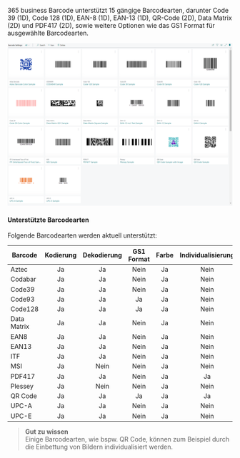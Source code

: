 365 business Barcode unterstützt 15 gängige Barcodearten, darunter Code 39 (1D), Code 128 (1D), EAN-8 (1D), EAN-13 (1D), QR-Code (2D), Data Matrix (2D) und PDF417 (2D), sowie weitere Optionen wie das GS1 Format für ausgewählte Barcodearten.

![Barcode Einstellungen](/assets/images/365-business-barcode/49d8183b4bc6dd23593ffeca2c392a8f85cf40902c7342129d3cf37a3244c169.png)  

#### Unterstützte Barcodearten

Folgende Barcodearten werden aktuell unterstützt:

| Barcode | Kodierung | Dekodierung | GS1 Format | Farbe | Individualisierung |
| --- | :---: | :---: | :---: | :---: | :---: |
| Aztec | Ja | Ja | Nein | Ja | Nein |
| Codabar | Ja | Ja | Nein | Ja | Nein |
| Code39 | Ja | Ja | Nein | Ja | Nein |
| Code93 | Ja | Ja | Ja | Ja | Nein |
| Code128 | Ja | Ja | Ja | Ja | Nein |
| Data Matrix | Ja | Ja | Nein | Ja | Nein |
| EAN8 | Ja | Ja | Nein | Ja | Nein |
| EAN13 | Ja | Ja | Nein | Ja | Nein |
| ITF | Ja | Ja | Nein | Ja | Nein |
| MSI | Ja | Nein | Nein | Ja | Nein |
| PDF417 | Ja | Ja | Nein | Ja | Ja |
| Plessey | Ja | Nein | Nein | Ja | Nein |
| QR Code | Ja | Ja | Ja | Ja | Ja |
| UPC-A | Ja | Ja | Nein | Ja | Nein |
| UPC-E | Ja | Ja | Nein | Ja | Nein |

> **Gut zu wissen**<br>Einige Barcodearten, wie bspw. QR Code, können zum Beispiel durch die Einbettung von Bildern individualisiert werden.